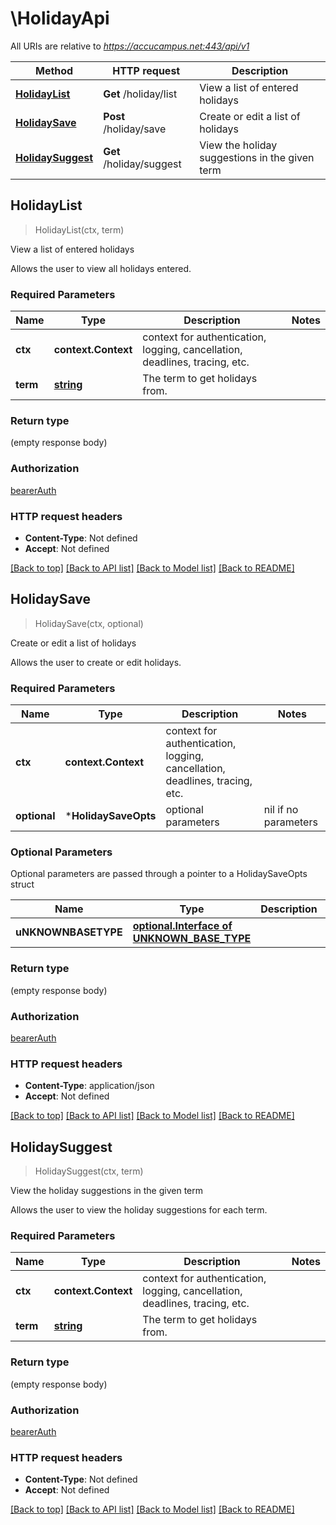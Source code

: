 # \HolidayApi

All URIs are relative to *https://accucampus.net:443/api/v1*

Method | HTTP request | Description
------------- | ------------- | -------------
[**HolidayList**](HolidayApi.md#HolidayList) | **Get** /holiday/list | View a list of entered holidays
[**HolidaySave**](HolidayApi.md#HolidaySave) | **Post** /holiday/save | Create or edit a list of holidays
[**HolidaySuggest**](HolidayApi.md#HolidaySuggest) | **Get** /holiday/suggest | View the holiday suggestions in the given term



## HolidayList

> HolidayList(ctx, term)

View a list of entered holidays

Allows the user to view all holidays entered.

### Required Parameters


Name | Type | Description  | Notes
------------- | ------------- | ------------- | -------------
**ctx** | **context.Context** | context for authentication, logging, cancellation, deadlines, tracing, etc.
**term** | [**string**](.md)| The term to get holidays from. | 

### Return type

 (empty response body)

### Authorization

[bearerAuth](../README.md#bearerAuth)

### HTTP request headers

- **Content-Type**: Not defined
- **Accept**: Not defined

[[Back to top]](#) [[Back to API list]](../README.md#documentation-for-api-endpoints)
[[Back to Model list]](../README.md#documentation-for-models)
[[Back to README]](../README.md)


## HolidaySave

> HolidaySave(ctx, optional)

Create or edit a list of holidays

Allows the user to create or edit holidays.

### Required Parameters


Name | Type | Description  | Notes
------------- | ------------- | ------------- | -------------
**ctx** | **context.Context** | context for authentication, logging, cancellation, deadlines, tracing, etc.
 **optional** | ***HolidaySaveOpts** | optional parameters | nil if no parameters

### Optional Parameters

Optional parameters are passed through a pointer to a HolidaySaveOpts struct


Name | Type | Description  | Notes
------------- | ------------- | ------------- | -------------
 **uNKNOWNBASETYPE** | [**optional.Interface of UNKNOWN_BASE_TYPE**](UNKNOWN_BASE_TYPE.md)|  | 

### Return type

 (empty response body)

### Authorization

[bearerAuth](../README.md#bearerAuth)

### HTTP request headers

- **Content-Type**: application/json
- **Accept**: Not defined

[[Back to top]](#) [[Back to API list]](../README.md#documentation-for-api-endpoints)
[[Back to Model list]](../README.md#documentation-for-models)
[[Back to README]](../README.md)


## HolidaySuggest

> HolidaySuggest(ctx, term)

View the holiday suggestions in the given term

Allows the user to view the holiday suggestions for each term.

### Required Parameters


Name | Type | Description  | Notes
------------- | ------------- | ------------- | -------------
**ctx** | **context.Context** | context for authentication, logging, cancellation, deadlines, tracing, etc.
**term** | [**string**](.md)| The term to get holidays from. | 

### Return type

 (empty response body)

### Authorization

[bearerAuth](../README.md#bearerAuth)

### HTTP request headers

- **Content-Type**: Not defined
- **Accept**: Not defined

[[Back to top]](#) [[Back to API list]](../README.md#documentation-for-api-endpoints)
[[Back to Model list]](../README.md#documentation-for-models)
[[Back to README]](../README.md)

